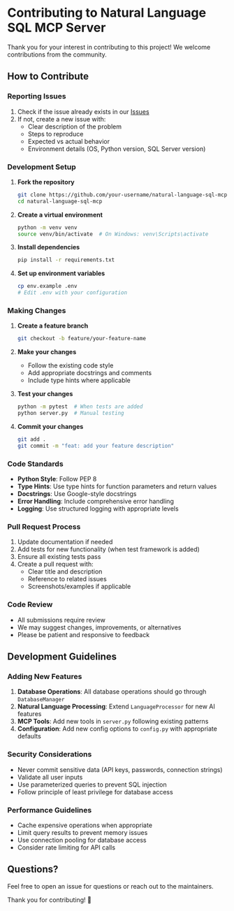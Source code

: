 # Contributing to Natural Language SQL MCP Server

Thank you for your interest in contributing to this project! We welcome contributions from the community.

## How to Contribute

### Reporting Issues

1. Check if the issue already exists in our [Issues](https://github.com/your-username/natural-language-sql-mcp/issues)
2. If not, create a new issue with:
   - Clear description of the problem
   - Steps to reproduce
   - Expected vs actual behavior
   - Environment details (OS, Python version, SQL Server version)

### Development Setup

1. **Fork the repository**
   ```bash
   git clone https://github.com/your-username/natural-language-sql-mcp.git
   cd natural-language-sql-mcp
   ```

2. **Create a virtual environment**
   ```bash
   python -m venv venv
   source venv/bin/activate  # On Windows: venv\Scripts\activate
   ```

3. **Install dependencies**
   ```bash
   pip install -r requirements.txt
   ```

4. **Set up environment variables**
   ```bash
   cp env.example .env
   # Edit .env with your configuration
   ```

### Making Changes

1. **Create a feature branch**
   ```bash
   git checkout -b feature/your-feature-name
   ```

2. **Make your changes**
   - Follow the existing code style
   - Add appropriate docstrings and comments
   - Include type hints where applicable

3. **Test your changes**
   ```bash
   python -m pytest  # When tests are added
   python server.py  # Manual testing
   ```

4. **Commit your changes**
   ```bash
   git add .
   git commit -m "feat: add your feature description"
   ```

### Code Standards

- **Python Style**: Follow PEP 8
- **Type Hints**: Use type hints for function parameters and return values
- **Docstrings**: Use Google-style docstrings
- **Error Handling**: Include comprehensive error handling
- **Logging**: Use structured logging with appropriate levels

### Pull Request Process

1. Update documentation if needed
2. Add tests for new functionality (when test framework is added)
3. Ensure all existing tests pass
4. Create a pull request with:
   - Clear title and description
   - Reference to related issues
   - Screenshots/examples if applicable

### Code Review

- All submissions require review
- We may suggest changes, improvements, or alternatives
- Please be patient and responsive to feedback

## Development Guidelines

### Adding New Features

1. **Database Operations**: All database operations should go through `DatabaseManager`
2. **Natural Language Processing**: Extend `LanguageProcessor` for new AI features
3. **MCP Tools**: Add new tools in `server.py` following existing patterns
4. **Configuration**: Add new config options to `config.py` with appropriate defaults

### Security Considerations

- Never commit sensitive data (API keys, passwords, connection strings)
- Validate all user inputs
- Use parameterized queries to prevent SQL injection
- Follow principle of least privilege for database access

### Performance Guidelines

- Cache expensive operations when appropriate
- Limit query results to prevent memory issues
- Use connection pooling for database access
- Consider rate limiting for API calls

## Questions?

Feel free to open an issue for questions or reach out to the maintainers.

Thank you for contributing! 🎉 